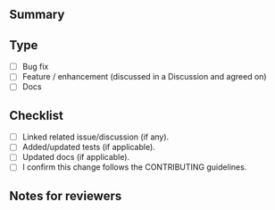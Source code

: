 ## Summary
<!-- What does this change do? -->

## Type
- [ ] Bug fix
- [ ] Feature / enhancement (discussed in a Discussion and agreed on)
- [ ] Docs

## Checklist
- [ ] Linked related issue/discussion (if any).
- [ ] Added/updated tests (if applicable).
- [ ] Updated docs (if applicable).
- [ ] I confirm this change follows the CONTRIBUTING guidelines.

## Notes for reviewers
<!-- Anything to call out? -->
